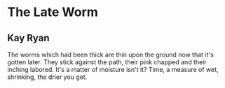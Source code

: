 # The Late Worm
## Kay Ryan
The worms
which had been
thick are thin
upon the ground
now that it's gotten
later. They stick
against the path,
their pink chapped
and their inching
labored. It's a
matter of moisture
isn't it? Time, a
measure of wet,
shrinking, the
drier you get.